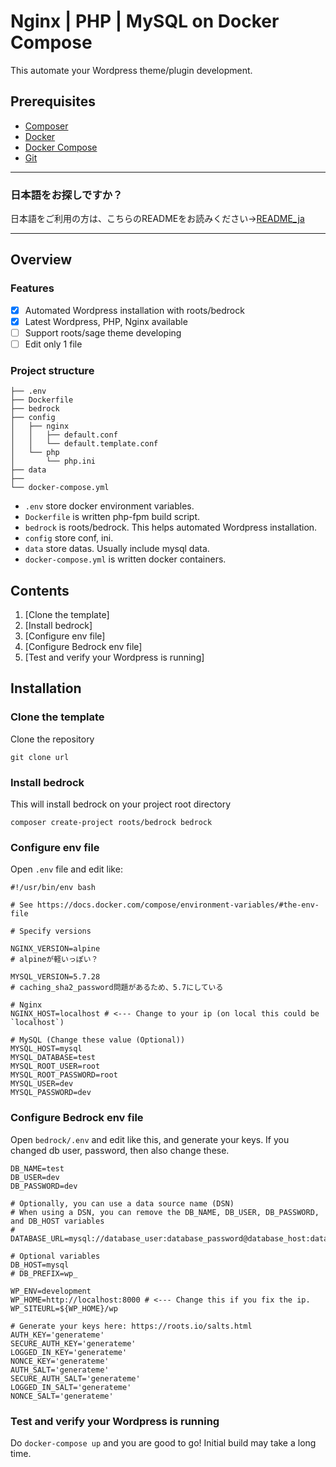 # Nginx | PHP | MySQL on Docker Compose
This automate your Wordpress theme/plugin development.

## Prerequisites
- [Composer](https://getcomposer.org/)
- [Docker](https://www.docker.com/)
- [Docker Compose](https://docs.docker.com/compose/)
- [Git](https://git-scm.com/)

---

### 日本語をお探しですか？
日本語をご利用の方は、こちらのREADMEをお読みください->[README_ja](README_ja.md)

---

## Overview
### Features
- [x] Automated Wordpress installation with roots/bedrock
- [x] Latest Wordpress, PHP, Nginx available 
- [ ] Support roots/sage theme developing
- [ ] Edit only 1 file

### Project structure
```
├── .env
├── Dockerfile
├── bedrock
├── config
│   ├── nginx
│   │   ├── default.conf
│   │   └── default.template.conf
│   └── php
│       └── php.ini
├── data
├──
└── docker-compose.yml
```

- `.env` store docker environment variables.
- `Dockerfile` is written php-fpm build script.
- `bedrock` is roots/bedrock. This helps automated Wordpress installation.
- `config` store conf, ini.
- `data` store datas. Usually include mysql data.
- `docker-compose.yml` is written docker containers.

## Contents
1. [Clone the template]
2. [Install bedrock]
3. [Configure env file]
4. [Configure Bedrock env file]
5. [Test and verify your Wordpress is running]

## Installation
### Clone the template

Clone the repository
```
git clone url
```


### Install bedrock

This will install bedrock on your project root directory
```
composer create-project roots/bedrock bedrock
```


### Configure env file

Open `.env` file and edit like:
```bash:.env
#!/usr/bin/env bash

# See https://docs.docker.com/compose/environment-variables/#the-env-file

# Specify versions

NGINX_VERSION=alpine
# alpineが軽いっぽい？

MYSQL_VERSION=5.7.28
# caching_sha2_password問題があるため、5.7にしている

# Nginx
NGINX_HOST=localhost # <--- Change to your ip (on local this could be `localhost`)

# MySQL (Change these value (Optional))
MYSQL_HOST=mysql
MYSQL_DATABASE=test
MYSQL_ROOT_USER=root
MYSQL_ROOT_PASSWORD=root
MYSQL_USER=dev
MYSQL_PASSWORD=dev
```

### Configure Bedrock env file

Open `bedrock/.env` and edit like this, and generate your keys.
If you changed db user, password, then also change these.
```bash:bedrock/.env
DB_NAME=test
DB_USER=dev
DB_PASSWORD=dev

# Optionally, you can use a data source name (DSN)
# When using a DSN, you can remove the DB_NAME, DB_USER, DB_PASSWORD, and DB_HOST variables
# DATABASE_URL=mysql://database_user:database_password@database_host:database_port/database_name

# Optional variables
DB_HOST=mysql
# DB_PREFIX=wp_

WP_ENV=development
WP_HOME=http://localhost:8000 # <--- Change this if you fix the ip.
WP_SITEURL=${WP_HOME}/wp

# Generate your keys here: https://roots.io/salts.html
AUTH_KEY='generateme'
SECURE_AUTH_KEY='generateme'
LOGGED_IN_KEY='generateme'
NONCE_KEY='generateme'
AUTH_SALT='generateme'
SECURE_AUTH_SALT='generateme'
LOGGED_IN_SALT='generateme'
NONCE_SALT='generateme'
```

### Test and verify your Wordpress is running

Do `docker-compose up` and you are good to go!
Initial build may take a long time.
